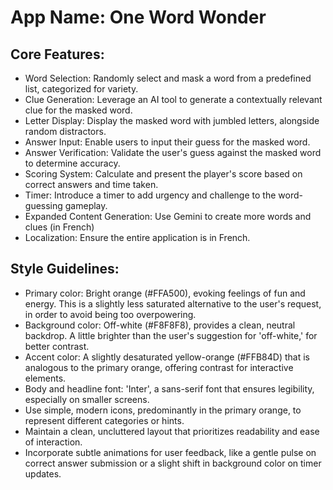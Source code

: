 # **App Name**: One Word Wonder

## Core Features:

- Word Selection: Randomly select and mask a word from a predefined list, categorized for variety.
- Clue Generation: Leverage an AI tool to generate a contextually relevant clue for the masked word.
- Letter Display: Display the masked word with jumbled letters, alongside random distractors.
- Answer Input: Enable users to input their guess for the masked word.
- Answer Verification: Validate the user's guess against the masked word to determine accuracy.
- Scoring System: Calculate and present the player's score based on correct answers and time taken.
- Timer: Introduce a timer to add urgency and challenge to the word-guessing gameplay.
- Expanded Content Generation: Use Gemini to create more words and clues (in French)
- Localization: Ensure the entire application is in French.

## Style Guidelines:

- Primary color: Bright orange (#FFA500), evoking feelings of fun and energy. This is a slightly less saturated alternative to the user's request, in order to avoid being too overpowering.
- Background color: Off-white (#F8F8F8), provides a clean, neutral backdrop. A little brighter than the user's suggestion for 'off-white,' for better contrast.
- Accent color: A slightly desaturated yellow-orange (#FFB84D) that is analogous to the primary orange, offering contrast for interactive elements.
- Body and headline font: 'Inter', a sans-serif font that ensures legibility, especially on smaller screens.
- Use simple, modern icons, predominantly in the primary orange, to represent different categories or hints.
- Maintain a clean, uncluttered layout that prioritizes readability and ease of interaction.
- Incorporate subtle animations for user feedback, like a gentle pulse on correct answer submission or a slight shift in background color on timer updates.